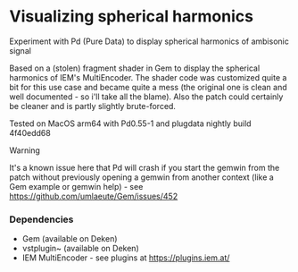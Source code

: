 # Visualizing spherical harmonics
Experiment with Pd (Pure Data) to display spherical harmonics of ambisonic signal

Based on a (stolen) fragment shader in Gem to display the spherical harmonics of IEM's MultiEncoder.
The shader code was customized quite a bit for this use case and became quite a mess (the original one is clean and well documented - so i'll take all the blame). Also the patch could certainly be cleaner and is partly slightly brute-forced.

Tested on MacOS arm64 with Pd0.55-1 and plugdata nightly build 4f40edd68

> [!WARNING]  
> It's a known issue here that Pd will crash if you start the gemwin from the patch without previously opening a gemwin from another context (like a Gem example or gemwin help) - see https://github.com/umlaeute/Gem/issues/452

### Dependencies

* Gem (available on Deken)
* vstplugin~ (available on Deken)
* IEM MultiEncoder - see plugins at https://plugins.iem.at/
